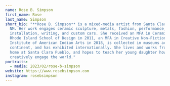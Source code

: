```yaml
---
name: Rose B. Simpson
first_name: Rose
last_name: Simpson
short_bio: "**Rose B. Simpson** is a mixed-media artist from Santa Clara Pueblo,
  NM. Her work engages ceramic sculpture, metals, fashion, performance, music,
  installation, writing, and custom cars. She received an MFA in Ceramics from
  Rhode Island School of Design in 2011, an MFA in Creative Non-Fiction from the
  Institute of American Indian Arts in 2018, is collected in museums across the
  continent, and has exhibited internationally. She lives and works from her
  home at Santa Clara Pueblo, and hopes to teach her young daughter how to
  creatively engage the world."
portraits:
  - media: 2023/02/rose-b-simpson
website: https://www.rosebsimpson.com
instagram: rosebsimpson
---
```

